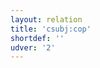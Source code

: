 ```yaml
---
layout: relation
title: 'csubj:cop'
shortdef: ''
udver: '2'
---
```

<!-- Interlanguage links updated Út zář 29 20:23:27 CEST 2020 -->
